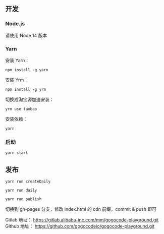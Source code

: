 ## 开发

### Node.js

请使用 Node 14 版本
### Yarn

安装 Yarn：

`npm install -g yarn`

安装 Yrm：

`npm install -g yrm`

切换成淘宝源加速安装：

`yrm use taobao`

安装依赖：

`yarn`

### 启动

`yarn start`
## 发布

`yarn run createDaily`

`yarn run daily`

`yarn run publish`

切换到 gh-pages 分支，修改 index.html 的 cdn 前缀，commit & push 即可

Gitlab 地址： https://gitlab.alibaba-inc.com/mm/gogocode-playground.git
Github 地址： https://github.com/gogocodeio/gogocode-playground.git
